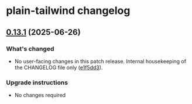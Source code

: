 # plain-tailwind changelog

## [0.13.1](https://github.com/dropseed/plain/releases/plain-tailwind@0.13.1) (2025-06-26)

### What's changed

- No user-facing changes in this patch release. Internal housekeeping of the CHANGELOG file only ([e1f5dd3](https://github.com/dropseed/plain/commit/e1f5dd3e4612)).

### Upgrade instructions

- No changes required
